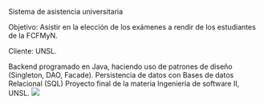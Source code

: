 Sistema de asistencia universitaria

Objetivo: Asistir en la elección de los exámenes a rendir de los estudiantes de la FCFMyN. 

Cliente: UNSL.

Backend programado en Java, haciendo uso de patrones de diseño (Singleton, DAO, Facade). Persistencia de datos con Bases de datos Relacional (SQL)
Proyecto final de la materia Ingeniería de software II, UNSL.
![](https://github.com/gipage/ingenieria-de-software-II-TP-maquina/readme.img/1-estudiante.png)



